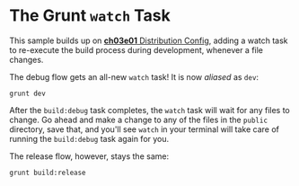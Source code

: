 # The Grunt `watch` Task

This sample builds up on [**ch03e01** Distribution Config](https://github.com/bevacqua/buildfirst/tree/master/ch03/01_distribution-config "Distribution Config"), adding a watch task to re-execute the build process during development, whenever a file changes.

The debug flow gets an all-new `watch` task! It is now _aliased_ as `dev`:

```shell
grunt dev
```

After the `build:debug` task completes, the `watch` task will wait for any files to change. Go ahead and make a change to any of the files in the `public` directory, save that, and you'll see `watch` in your terminal will take care of running the `build:debug` task again for you.

The release flow, however, stays the same:

```shell
grunt build:release
```
